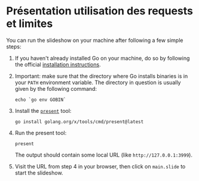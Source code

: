 # Présentation utilisation des requests et limites

You can run the slideshow on your machine after following a few simple steps:

1. If you haven't already installed Go on your machine, do so by
    following the official [installation instructions][install].

2. Important: make sure that the directory where Go installs binaries
    is in your `PATH` environment variable.
    The directory in question is usually given by the following command:

    ```shell
    echo `go env GOBIN`
    ```

3. Install the [`present`][present] tool:

    ```shell
    go install golang.org/x/tools/cmd/present@latest
    ```

4. Run the present tool:

    ```shell
    present
    ```

    The output should contain some local URL (like `http://127.0.0.1:3999`).

5. Visit the URL from step 4 in your browser,
    then click on `main.slide` to start the slideshow.

[install]: https://go.dev/doc/install
[present]: https://pkg.go.dev/golang.org/x/tools/cmd/present
